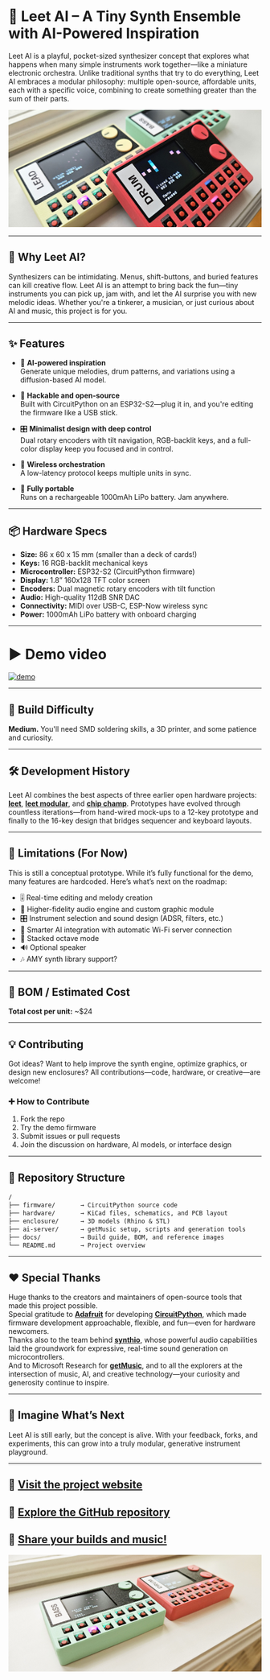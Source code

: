 # 🎹 Leet AI – A Tiny Synth Ensemble with AI-Powered Inspiration

Leet AI is a playful, pocket-sized synthesizer concept that explores what happens when many simple instruments work together—like a miniature electronic orchestra. Unlike traditional synths that try to do everything, Leet AI embraces a modular philosophy: multiple open-source, affordable units, each with a specific voice, combining to create something greater than the sum of their parts.

![group photo](/assets/133741.jpg)

---

## 🌟 Why Leet AI?

Synthesizers can be intimidating. Menus, shift-buttons, and buried features can kill creative flow. Leet AI is an attempt to bring back the fun—tiny instruments you can pick up, jam with, and let the AI surprise you with new melodic ideas. Whether you're a tinkerer, a musician, or just curious about AI and music, this project is for you.

---

## ✨ Features

- 🎵 **AI-powered inspiration**  
  Generate unique melodies, drum patterns, and variations using a diffusion-based AI model.

- 🔧 **Hackable and open-source**  
  Built with CircuitPython on an ESP32-S2—plug it in, and you're editing the firmware like a USB stick.

- 🎛️ **Minimalist design with deep control**  
  Dual rotary encoders with tilt navigation, RGB-backlit keys, and a full-color display keep you focused and in control.

- 📶 **Wireless orchestration**  
  A low-latency protocol keeps multiple units in sync.

- 🔋 **Fully portable**  
  Runs on a rechargeable 1000mAh LiPo battery. Jam anywhere.

---

## 📦 Hardware Specs

- **Size:** 86 x 60 x 15 mm (smaller than a deck of cards!)
- **Keys:** 16 RGB-backlit mechanical keys
- **Microcontroller:** ESP32-S2 (CircuitPython firmware)
- **Display:** 1.8” 160x128 TFT color screen
- **Encoders:** Dual magnetic rotary encoders with tilt function
- **Audio:** High-quality 112dB SNR DAC
- **Connectivity:** MIDI over USB-C, ESP-Now wireless sync
- **Power:** 1000mAh LiPo battery with onboard charging

---

# ▶️ **Demo video** 
[![demo](https://img.youtube.com/vi/MnzYHhDXu_o/default.jpg )](https://youtu.be/MnzYHhDXu_o)

---

## 🧪 Build Difficulty 

**Medium.** You'll need SMD soldering skills, a 3D printer, and some patience and curiosity.

---

## 🛠️ Development History

Leet AI combines the best aspects of three earlier open hardware projects: [**leet**](https://vonkonow.com/leet-synthesizer/), [**leet modular**](https://vonkonow.com/leet-modular/), and [**chip champ**](https://vonkonow.com/chipchamp/). Prototypes have evolved through countless iterations—from hand-wired mock-ups to a 12-key prototype and finally to the 16-key design that bridges sequencer and keyboard layouts.

---

## 🚧 Limitations (For Now)

This is still a conceptual prototype. While it’s fully functional for the demo, many features are hardcoded. Here’s what’s next on the roadmap:

- 🎚️ Real-time editing and melody creation  
- 🎵 Higher-fidelity audio engine and custom graphic module
- 🎛️ Instrument selection and sound design (ADSR, filters, etc.)  
- 🧠 Smarter AI integration with automatic Wi-Fi server connection  
- 🎹 Stacked octave mode  
- 🔊 Optional speaker  
- 🎶 AMY synth library support?

---

## 🛒 BOM / Estimated Cost

**Total cost per unit:** ~$24

---

## 💡 Contributing

Got ideas? Want to help improve the synth engine, optimize graphics, or design new enclosures? All contributions—code, hardware, or creative—are welcome!

### ➕ How to Contribute

1. Fork the repo  
2. Try the demo firmware  
3. Submit issues or pull requests  
4. Join the discussion on hardware, AI models, or interface design

---

## 📁 Repository Structure

```
/
├── firmware/       → CircuitPython source code
├── hardware/       → KiCad files, schematics, and PCB layout
├── enclosure/      → 3D models (Rhino & STL)
├── ai-server/      → getMusic setup, scripts and generation tools
├── docs/           → Build guide, BOM, and reference images
└── README.md       → Project overview
```

---

## ❤️ Special Thanks

Huge thanks to the creators and maintainers of open-source tools that made this project possible.  
Special gratitude to [**Adafruit**](https://www.adafruit.com/) for developing [**CircuitPython**](https://circuitpython.org/board/lolin_s2_mini/), which made firmware development approachable, flexible, and fun—even for hardware newcomers.  
Thanks also to the team behind [**synthio**](https://docs.circuitpython.org/en/latest/shared-bindings/synthio/), whose powerful audio capabilities laid the groundwork for expressive, real-time sound generation on microcontrollers.  
And to Microsoft Research for [**getMusic**](https://github.com/microsoft/muzic), and to all the explorers at the intersection of music, AI, and creative technology—your curiosity and generosity continue to inspire.


---

## 🧠 Imagine What’s Next

Leet AI is still early, but the concept is alive. With your feedback, forks, and experiments, this can grow into a truly modular, generative instrument playground.

---

## 🔗 [Visit the project website  ](https://vonkonow.com/leetai/)
## 📂 [Explore the GitHub repository  ](https://github.com/vonkonow/leetai)
## 📸 [Share your builds and music!](https://vonkonow.com/community/)


![DnB](/assets/combo.jpg "DnB")
